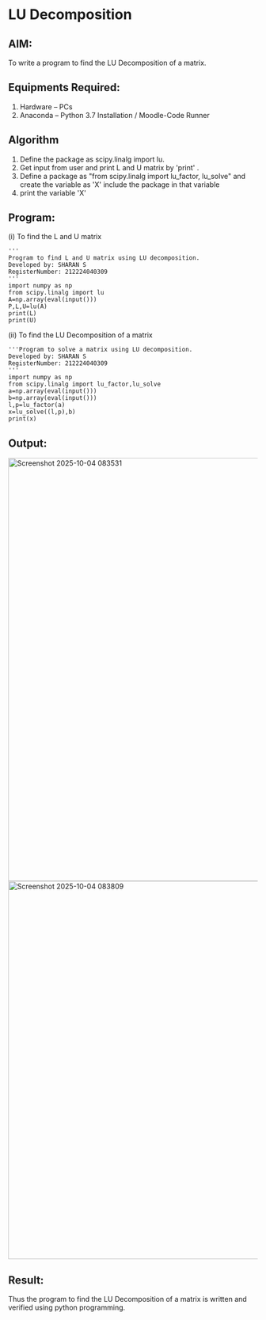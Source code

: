 # LU Decomposition 

## AIM:
To write a program to find the LU Decomposition of a matrix.

## Equipments Required:
1. Hardware – PCs
2. Anaconda – Python 3.7 Installation / Moodle-Code Runner

## Algorithm
1. Define the package as scipy.linalg import lu.
2. Get input from user and print L and U matrix by 'print' . 
3. Define a package as "from scipy.linalg import lu_factor, lu_solve" and create the variable as 'X' include the package in that variable 
4. print the variable 'X'

## Program:
(i) To find the L and U matrix
```
'''
Program to find L and U matrix using LU decomposition.
Developed by: SHARAN S
RegisterNumber: 212224040309
'''
import numpy as np
from scipy.linalg import lu
A=np.array(eval(input()))
P,L,U=lu(A)
print(L)
print(U)
```
(ii) To find the LU Decomposition of a matrix
```
'''Program to solve a matrix using LU decomposition.
Developed by: SHARAN S
RegisterNumber: 212224040309
'''
import numpy as np
from scipy.linalg import lu_factor,lu_solve
a=np.array(eval(input()))
b=np.array(eval(input()))
l,p=lu_factor(a)
x=lu_solve((l,p),b)
print(x)
```

## Output:
<img width="1216" height="855" alt="Screenshot 2025-10-04 083531" src="https://github.com/user-attachments/assets/ec60a8c7-a780-433a-8ccf-7650d53ceb9e" />
<img width="1218" height="764" alt="Screenshot 2025-10-04 083809" src="https://github.com/user-attachments/assets/dd417310-5da6-43ff-a420-c774e2910fa3" />





## Result:
Thus the program to find the LU Decomposition of a matrix is written and verified using python programming.

